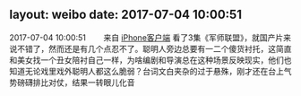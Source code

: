 layout: weibo
date: 2017-07-04 10:00:51
---
<meta name="referrer" content="no-referrer" />

2017-07-04 10:00:51  &nbsp;&nbsp;&nbsp;&nbsp;&nbsp;&nbsp; 来自 <a href="http://app.weibo.com/t/feed/9ksdit" rel="nofollow">iPhone客户端</a>
看了3集《军师联盟》，就国产片来说不错了，然而还是有几个点忍不了。聪明人旁边总要有一二个傻货衬托，这简直和美女找一个丑女陪衬自己一样，为啥编剧和导演总在这种场景反映现实，他们也知道无论戏里戏外聪明人都这么脆弱？台词文白夹杂的过于悬殊，刚才还在台上气势磅礴排比对仗，结果一转眼儿化音 ​​​
